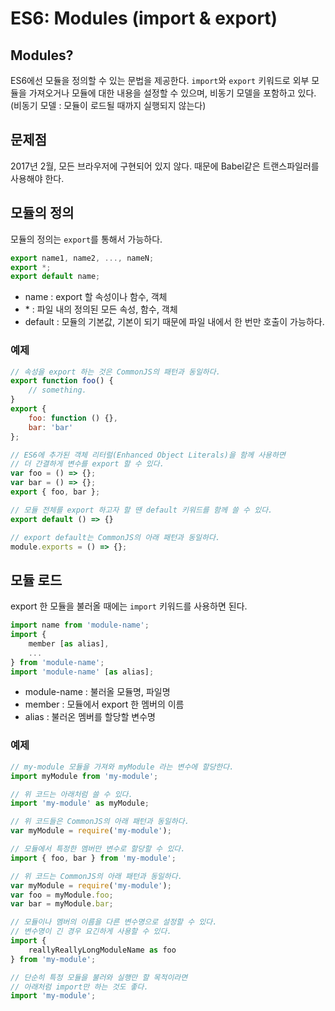 # ES6: Modules (import & export)

## Modules?
ES6에선 모듈을 정의할 수 있는 문법을 제공한다.
`import`와 `export` 키워드로 외부 모듈을 가져오거나 모듈에 대한 내용을 설정할 수 있으며, 비동기 모델을 포함하고 있다.
(비동기 모델 : 모듈이 로드될 때까지 실행되지 않는다)

## 문제점
2017년 2월, 모든 브라우저에 구현되어 있지 않다.
때문에 Babel같은 트랜스파일러를 사용해야 한다.

## 모듈의 정의
모듈의 정의는 `export`를 통해서 가능하다.

```js
export name1, name2, ..., nameN;
export *;
export default name;
```

* name : export 할 속성이나 함수, 객체
* \* : 파일 내의 정의된 모든 속성, 함수, 객체
* default : 모듈의 기본값, 기본이 되기 때문에 파일 내에서 한 번만 호출이 가능하다.

### 예제

```js
// 속성을 export 하는 것은 CommonJS의 패턴과 동일하다.
export function foo() {
    // something.
}
export {
    foo: function () {},
    bar: 'bar'
};
```

```js
// ES6에 추가된 객체 리터럴(Enhanced Object Literals)을 함께 사용하면
// 더 간결하게 변수를 export 할 수 있다.
var foo = () => {};
var bar = () => {};
export { foo, bar };
```

```js
// 모듈 전체를 export 하고자 할 땐 default 키워드를 함께 쓸 수 있다.
export default () => {}
```

```js
// export default는 CommonJS의 아래 패턴과 동일하다.
module.exports = () => {};
```

## 모듈 로드
export 한 모듈을 불러올 때에는 `import` 키워드를 사용하면 된다.

```js
import name from 'module-name';
import {
    member [as alias],
    ...
} from 'module-name';
import 'module-name' [as alias];
```

* module-name : 불러올 모듈명, 파일명
* member : 모듈에서 export 한 멤버의 이름
* alias : 불러온 멤버를 할당할 변수명

### 예제

```js
// my-module 모듈을 가져와 myModule 라는 변수에 할당한다.
import myModule from 'my-module';
```

```js
// 위 코드는 아래처럼 쓸 수 있다.
import 'my-module' as myModule;
```

```js
// 위 코드들은 CommonJS의 아래 패턴과 동일하다.
var myModule = require('my-module');
```

```js
// 모듈에서 특정한 멤버만 변수로 할당할 수 있다.
import { foo, bar } from 'my-module';
```

```js
// 위 코드는 CommonJS의 아래 패턴과 동일하다.
var myModule = require('my-module');
var foo = myModule.foo;
var bar = myModule.bar;
```

```js
// 모듈이나 멤버의 이름을 다른 변수명으로 설정할 수 있다.
// 변수명이 긴 경우 요긴하게 사용할 수 있다.
import {
    reallyReallyLongModuleName as foo
} from 'my-module';
```

```js
// 단순히 특정 모듈을 불러와 실행만 할 목적이라면
// 아래처럼 import만 하는 것도 좋다.
import 'my-module';
```
